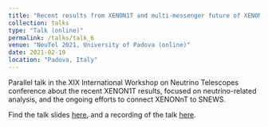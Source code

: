 ```yaml
---
title: "Recent results from XENON1T and multi-messenger future of XENONnT"
collection: talks
type: "Talk (online)"
permalink: /talks/talk_6
venue: "NeuTel 2021, University of Padova (online)"
date: 2021-02-19
location: "Padova, Italy"
---
```


Parallel talk in the XIX International Workshop on Neutrino Telescopes conference about the recent XENON1T results, focused on neutrino-related analysis, and the ongoing efforts to connect XENONnT to SNEWS.

Find the talk slides [here](https://agenda.infn.it/event/24250/contributions/130136/attachments/79179/102750/talk_IWNT2021_RP_full.pdf), and a recording of the talk [here](https://mediaspace.unipd.it/media/XIX+International+Workshop+on+Neutrino+Telescopes+-%20+Parallel+Room+2/1_1vlcxx4w?st=2773&ed=3963).